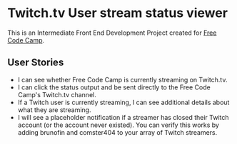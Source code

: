 # Twitch.tv User stream status viewer

This is an Intermediate Front End Development Project created for [Free Code Camp](https://freecodecamp.com).

## User Stories

- I can see whether Free Code Camp is currently streaming on Twitch.tv.
- I can click the status output and be sent directly to the Free Code Camp's Twitch.tv channel.
- If a Twitch user is currently streaming, I can see additional details about what they are streaming.
- I will see a placeholder notification if a streamer has closed their Twitch account (or the account never existed). You can verify this works by adding brunofin and comster404 to your array of Twitch streamers.
